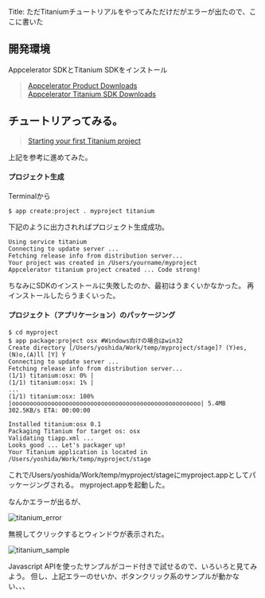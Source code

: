 Title: ただTitaniumチュートリアルをやってみただけだがエラーが出たので、ここに書いた

## 開発環境

Appcelerator SDKとTitanium SDKをインストール
> [Appcelerator Product Downloads](http://appcelerator.org/download)  
> [Appcelerator Titanium SDK Downloads](http://titaniumapp.com/download)

## チュートリアってみる。

> [Starting your first Titanium project](http://titaniumapp.com/documentation/starting-your-first-titanium-project)

上記を参考に進めてみた。

#### プロジェクト生成

Terminalから

	$ app create:project . myproject titanium

下記のように出力されればプロジェクト生成成功。

	Using service titanium
	Connecting to update server ...
	Fetching release info from distribution server...
	Your project was created in /Users/yourname/myproject
	Appcelerator titanium project created ... Code strong!

ちなみにSDKのインストールに失敗したのか、最初はうまくいかなかった。
再インストールしたらうまくいった。

#### プロジェクト（アプリケーション）のパッケージング


	$ cd myproject
	$ app package:project osx #Windows向けの場合はwin32
	Create directory [/Users/yoshida/Work/temp/myproject/stage]? (Y)es,(N)o,(A)ll [Y] Y
	Connecting to update server ...
	Fetching release info from distribution server...
	(1/1) titanium:osx: 0% |
	(1/1) titanium:osx: 1% |
	...
	(1/1) titanium:osx: 100% |ooooooooooooooooooooooooooooooooooooooooooooooooooooo| 5.4MB 302.5KB/s ETA: 00:00:00
	
	Installed titanium:osx 0.1
	Packaging Titanium for target os: osx
	Validating tiapp.xml ...
	Looks good ... Let's packager up!
	Your Titanium application is located in /Users/yoshida/Work/temp/myproject/stage

これで/Users/yoshida/Work/temp/myproject/stageにmyproject.appとしてパッケージングされる。
myproject.appを起動した。

なんかエラーが出るが、

![titanium_error](http://dl.dropbox.com/u/126064/blog.dataich.com.images/titanium_error.jpg)

無視してクリックするとウィンドウが表示された。

![titanium_sample](http://dl.dropbox.com/u/126064/blog.dataich.com.images/titanium_sample.jpg)

Javascript APIを使ったサンプルがコード付きで試せるので、いろいろと見てみよう。
但し、上記エラーのせいか、ボタンクリック系のサンプルが動かない、、、